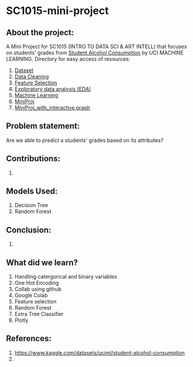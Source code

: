 # SC1015-mini-project

## About the project:

A Mini Project for SC1015 (INTRO TO DATA SCI & ART INTELL) that focuses on students' grades from [Student Alcohol Consumption](https://www.kaggle.com/datasets/uciml/student-alcohol-consumption) by UCI MACHINE LEARNING. Directory for easy access of resources:
1. [Dataset](https://github.com/potatopotati/SC1015-mini-project/tree/main/archive)
2. [Data Cleaning](https://github.com/potatopotati/SC1015-mini-project/blob/main/Data%20Cleaning.ipynb)
3. [Feature Selection](https://github.com/potatopotati/SC1015-mini-project/blob/main/Feature%20Selection.ipynb)
4. [Exploratory data analysis (EDA)](https://github.com/potatopotati/SC1015-mini-project/blob/main/EDA.ipynb)
5. [Machine Learning](https://github.com/potatopotati/SC1015-mini-project/blob/main/Machine%20Learning.ipynb) 
6. [MiniProj]()
7. [MiniProj_with_interactive graph]()

## Problem statement:

Are we able to predict a students' grades based on its attributes?

## Contributions:
1.

## Models Used:
1. Decision Tree
2. Random Forest

## Conclusion:
1.

## What did we learn?
1. Handling catergorical and binary variables 
2. One Hot Encoding
3. Collab using github
4. Google Colab
5. Feature selection
6. Random Forest
7. Extra Tree Classifier 
8. Plotly

## References:
1. <https://www.kaggle.com/datasets/uciml/student-alcohol-consumption>
2. 

